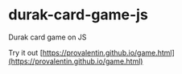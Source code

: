 # durak-card-game-js
Durak card game on JS

Try it out [https://provalentin.github.io/game.html](https://provalentin.github.io/game.html)
